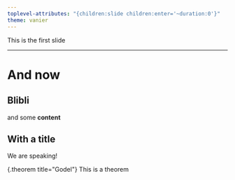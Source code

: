 ```yaml
---
toplevel-attributes: "{children:slide children:enter='~duration:0'}"
theme: vanier
---
```


This is the first slide

---



# And now

## Blibli

and some **content**

## With a title

We are speaking!

{.theorem title="Godel"}
This is a theorem
